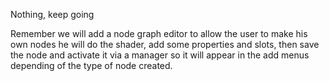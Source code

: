 Nothing, keep going

Remember we will add a node graph editor to allow the user to make his own nodes
he will do the shader, add some properties and slots, then save the node and
activate it via a manager so it will appear in the add menus depending of the
type of node created.